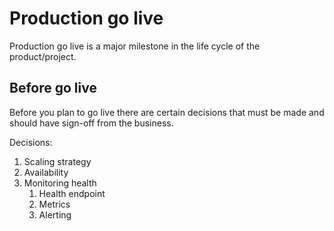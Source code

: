 Production go live
==

Production go live is a major milestone in the life cycle of the product/project.

## Before go live

Before you plan to go live there are certain decisions that must be made and should have sign-off from the business.

Decisions:
1. Scaling strategy
2. Availability
3. Monitoring health
   1. Health endpoint
   2. Metrics
   3. Alerting